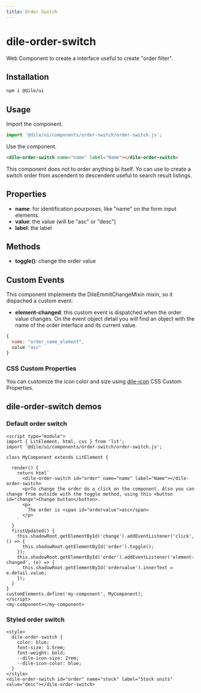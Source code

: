```yaml
---
title: Order Switch
---
```


# dile-order-switch

Web Component to create a interface useful to create "order filter".

## Installation

```bash
npm i @dile/ui
```

## Usage

Import the component.

```javascript
import '@dile/ui/components/order-switch/order-switch.js';
```

Use the component.

```html
<dile-order-switch name="name" label="Name"></dile-order-switch>
```

This component does not to order anything bi itself. Yo can use to create a switch order from ascendent to descendent useful to search result listings.

## Properties

- **name**: for identification pourposes, like "name" on the form input elements.
- **value**: the value (will be "asc" or "desc")
- **label**: the label

## Methods

- **toggle()**: change the order value

## Custom Events

This component implements the DileEmmitChangeMixin mixin, so it dispached a custom event:

- **element-changed**: this custom event is dispatched when the order value changes. On the event object detail you will find an object with the name of the order interface and its current value.

```javascript
{
  name: "order_name_element",
  value "asc"
}
```

### CSS Custom Properties

You can customize the icon color and size using [dile-icon](https://github.com/Polydile/dile-components/tree/master/packages/dile-icon) CSS Custom Properties.

## dile-order-switch demos

### Default order switch

```html:preview
<script type="module">
import { LitElement, html, css } from 'lit';
import '@dile/ui/components/order-switch/order-switch.js';

class MyComponent extends LitElement {
  
  render() {
    return html`
      <dile-order-switch id="order" name="name" label="Name"></dile-order-switch>
      <p>To change the order do a click on the component. Also you can change from outside with the toggle method, using this <button id="change">Change button</button>.
      <p>
        The order is <span id="ordervalue">asc</span>
      </p>
    `
  }
  firstUpdated() {
    this.shadowRoot.getElementById('change').addEventListener('click', () => {
      this.shadowRoot.getElementById('order').toggle();
    });
    this.shadowRoot.getElementById('order').addEventListener('element-changed', (e) => {
      this.shadowRoot.getElementById('ordervalue').innerText = e.detail.value;
    });
  }
}
customElements.define('my-component', MyComponent);
</script>
<my-component></my-component>
```

### Styled order switch

```html:preview
<style>
  dile-order-switch {
    color: blue;
    font-size: 1.5rem;
    font-weight: bold;
    --dile-icon-size: 2rem;
    --dile-icon-color: blue;
  }
</style>
<dile-order-switch id="order" name="stock" label="Stock units" value="desc"></dile-order-switch>
```

